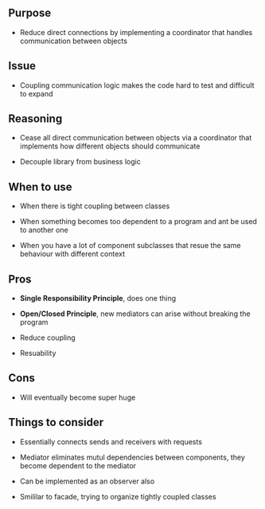## Purpose

* Reduce direct connections by implementing a coordinator that handles communication between objects

## Issue


* Coupling communication logic makes the code hard to test and difficult to expand

## Reasoning

* Cease all direct communication between objects via a coordinator that implements how different objects should communicate

* Decouple library from business logic

## When to use

* When there is tight coupling between classes

* When something becomes too dependent to a program and ant be used to another one

* When you have a lot of component subclasses that resue the same behaviour with different context

## Pros

* __Single Responsibility Principle__, does one thing

* __Open/Closed Principle__, new mediators can arise without breaking the program

* Reduce coupling

* Resuability

## Cons

* Will eventually become super huge

## Things to consider

* Essentially connects sends and receivers with requests

* Mediator eliminates mutul dependencies between components, they become dependent to the mediator

* Can be implemented as an observer also

* Smililar to facade, trying to organize tightly coupled classes